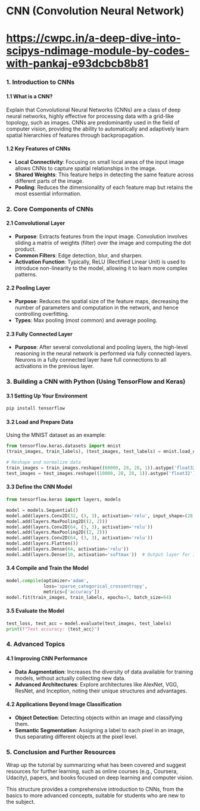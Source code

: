 # CNN (Convolution Neural Network) 
# https://cwpc.in/a-deep-dive-into-scipys-ndimage-module-by-codes-with-pankaj-e93dcbcb8b81
### **1. Introduction to CNNs**

#### **1.1 What is a CNN?**
Explain that Convolutional Neural Networks (CNNs) are a class of deep neural networks, highly effective for processing data with a grid-like topology, such as images. CNNs are predominantly used in the field of computer vision, providing the ability to automatically and adaptively learn spatial hierarchies of features through backpropagation.

#### **1.2 Key Features of CNNs**
- **Local Connectivity**: Focusing on small local areas of the input image allows CNNs to capture spatial relationships in the image.
- **Shared Weights**: This feature helps in detecting the same feature across different parts of the image.
- **Pooling**: Reduces the dimensionality of each feature map but retains the most essential information.

### **2. Core Components of CNNs**

#### **2.1 Convolutional Layer**
- **Purpose**: Extracts features from the input image. Convolution involves sliding a matrix of weights (filter) over the image and computing the dot product.
- **Common Filters**: Edge detection, blur, and sharpen.
- **Activation Function**: Typically, ReLU (Rectified Linear Unit) is used to introduce non-linearity to the model, allowing it to learn more complex patterns.

#### **2.2 Pooling Layer**
- **Purpose**: Reduces the spatial size of the feature maps, decreasing the number of parameters and computation in the network, and hence controlling overfitting.
- **Types**: Max pooling (most common) and average pooling.

#### **2.3 Fully Connected Layer**
- **Purpose**: After several convolutional and pooling layers, the high-level reasoning in the neural network is performed via fully connected layers. Neurons in a fully connected layer have full connections to all activations in the previous layer.

### **3. Building a CNN with Python (Using TensorFlow and Keras)**

#### **3.1 Setting Up Your Environment**
```bash
pip install tensorflow
```

#### **3.2 Load and Prepare Data**
Using the MNIST dataset as an example:
```python
from tensorflow.keras.datasets import mnist
(train_images, train_labels), (test_images, test_labels) = mnist.load_data()

# Reshape and normalize data
train_images = train_images.reshape((60000, 28, 28, 1)).astype('float32') / 255
test_images = test_images.reshape((10000, 28, 28, 1)).astype('float32') / 255
```

#### **3.3 Define the CNN Model**
```python
from tensorflow.keras import layers, models

model = models.Sequential()
model.add(layers.Conv2D(32, (3, 3), activation='relu', input_shape=(28, 28, 1)))
model.add(layers.MaxPooling2D((2, 2)))
model.add(layers.Conv2D(64, (3, 3), activation='relu'))
model.add(layers.MaxPooling2D((2, 2)))
model.add(layers.Conv2D(64, (3, 3), activation='relu'))
model.add(layers.Flatten())
model.add(layers.Dense(64, activation='relu'))
model.add(layers.Dense(10, activation='softmax'))  # Output layer for 10 classes
```

#### **3.4 Compile and Train the Model**
```python
model.compile(optimizer='adam',
              loss='sparse_categorical_crossentropy',
              metrics=['accuracy'])
model.fit(train_images, train_labels, epochs=5, batch_size=64)
```

#### **3.5 Evaluate the Model**
```python
test_loss, test_acc = model.evaluate(test_images, test_labels)
print(f"Test accuracy: {test_acc}")
```

### **4. Advanced Topics**

#### **4.1 Improving CNN Performance**
- **Data Augmentation**: Increases the diversity of data available for training models, without actually collecting new data.
- **Advanced Architectures**: Explore architectures like AlexNet, VGG, ResNet, and Inception, noting their unique structures and advantages.

#### **4.2 Applications Beyond Image Classification**
- **Object Detection**: Detecting objects within an image and classifying them.
- **Semantic Segmentation**: Assigning a label to each pixel in an image, thus separating different objects at the pixel level.

### **5. Conclusion and Further Resources**

Wrap up the tutorial by summarizing what has been covered and suggest resources for further learning, such as online courses (e.g., Coursera, Udacity), papers, and books focused on deep learning and computer vision.

This structure provides a comprehensive introduction to CNNs, from the basics to more advanced concepts, suitable for students who are new to the subject.
